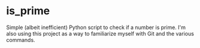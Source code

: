 # is_prime
Simple (albeit inefficient) Python script to check if a number is prime.
I'm also using this project as a way to familiarize myself with Git and the various commands.
